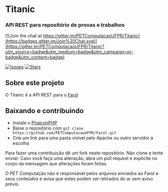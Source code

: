 # Titanic
### API REST para repositório de provas e trabalhos

[![Join the chat at https://gitter.im/PETComputacaoUFPR/Titanic](https://badges.gitter.im/Join%20Chat.svg)](https://gitter.im/PETComputacaoUFPR/Titanic?utm_source=badge&utm_medium=badge&utm_campaign=pr-badge&utm_content=badge)

[![Issues](https://img.shields.io/github/issues/PETComputacaoUFPR/Titanic.svg?style=flat-square)](https://github.com/PETComputacaoUFPR/Titanic/issues)
[![Stars](https://img.shields.io/github/stars/PETComputacaoUFPR/Titanic.svg?style=flat-square)](https://github.com/PETComputacaoUFPR/Titanicstargazers)

## Sobre este projeto
O Titanic é a API REST para o [Farol](https://github.com/PETComputacaoUFPR/Farol)

## Baixando e contribuindo
* Instale o [PhalconPHP](http://phalconphp.com/en/download)
* Baixe o repositório com `git clone https://github.com/PETComputacaoUFPR/Farol.git`
* Crie um link para uma pasta visível pelo Apache ou outro servidor a escolha

Para fazer uma contribuição dê um fork neste repositório. Não clone e tente enviar.
Caso você faça uma alteração, abra um pull request e explicite no corpo da mensagem que alterações foram feitas.

O PET Computação não é responsável pelos arquivos enviados ao Farol e seus conteúdos e avisa que estes podem ser retirados do ar sem aviso prévio.
